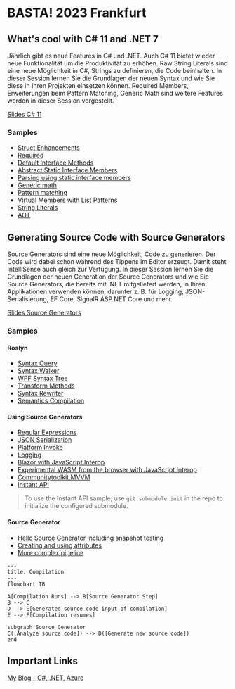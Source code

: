 # BASTA! 2023 Frankfurt

## What's cool with C# 11 and .NET 7

Jährlich gibt es neue Features in C# und .NET. Auch C# 11 bietet wieder neue Funktionalität um die Produktivität zu erhöhen. Raw String Literals sind eine neue Möglichkeit in C#, Strings zu definieren, die Code beinhalten. In dieser Session lernen Sie die Grundlagen der neuen Syntax und wie Sie diese in Ihren Projekten einsetzen können. Required Members, Erweiterungen beim Pattern Matching, Generic Math sind weitere Features werden in dieser Session vorgestellt.

[Slides C# 11](slides/CSharp11.pdf)

### Samples

* [Struct Enhancements](csharp11/01_StructEnhancements)
* [Required](csharp11/02_NominalTypes/)
* [Default Interface Methods](csharp11/03a_DefaultInterfaceMethods/)
* [Abstract Static Interface Members](csharp11/03b_AbstractStatic/)
* [Parsing using static interface members](csharp11/03c_ParseSample)
* [Generic math](csharp11/04_MathSample)
* [Pattern matching](csharp11/05_PatternMatching)
* [Virtual Members with List Patterns](csharp11/05_VirtualMembersListPatterns)
* [String Literals](csharp11/06_StringLiterals)
* [AOT](csharp11/07_AOT)

## Generating Source Code with Source Generators

Source Generators sind eine neue Möglichkeit, Code zu generieren. Der Code wird dabei schon während des Tippens im Editor erzeugt. Damit steht IntelliSense auch gleich zur Verfügung. In dieser Session lernen Sie die Grundlagen der neuen Generation der Source Generators und wie Sie Source Generators, die bereits mit .NET mitgeliefert werden, in Ihren Applikationen verwenden können, darunter z. B. für Logging, JSON-Serialisierung, EF Core, SignalR ASP.NET Core und mehr.

[Slides Source Generators](slides/SourceGenerators.pdf)

### Samples

#### Roslyn

* [Syntax Query](roslyn/SyntaxQuery)
* [Syntax Walker](roslyn/SyntaxWalker)
* [WPF Syntax Tree](roslyn/WPFSyntaxTree)
* [Transform Methods](roslyn/TransformMethods)
* [Syntax Rewriter](roslyn/SyntaxRewriter)
* [Semantics Compilation](roslyn/SemanticsCompilation)

#### Using Source Generators

* [Regular Expressions](usingsourcegenerator/RegularExpressionSample)
* [JSON Serialization](usingsourcegenerator/JsonSerialization)
* [Platform Invoke](usingsourcegenerator/PInvoke)
* [Logging](usingsourcegenerator/LoggingSample)
* [Blazor with JavaScript Interop](usingsourcegenerator/BlazorWasmSample/)
* [Experimental WASM from the browser with JavaScript Interop](usingsourcegenerator/wasmbrowser)
* [Communitytoolkit.MVVM](sourcegenerator/MVVM-After)
* [Instant API](sourcegenerator/InstantAPISample)

> To use the Instant API sample, use `git submodule init` in the repo to initialize the configured submodule. 

#### Source Generator

* [Hello Source Generator including snapshot testing](sourcegenerator/01-hello)
* [Creating and using attributes](sourcegenerator/02-Attribute)
* [More complex pipeline](sourcegenerator/03-MoreGeneric)

```mermaid
---
title: Compilation
---
flowchart TB

A[Compilation Runs] --> B[Source Generator Step]
B --> C
D --> E[Generated source code input of compilation]
E --> F[Compilation resumes]

subgraph Source Generator
C([Analyze source code]) --> D([Generate new source code])
end

```
## Important Links

[My Blog - C#, .NET, Azure](https://csharp.christiannagel.com)
